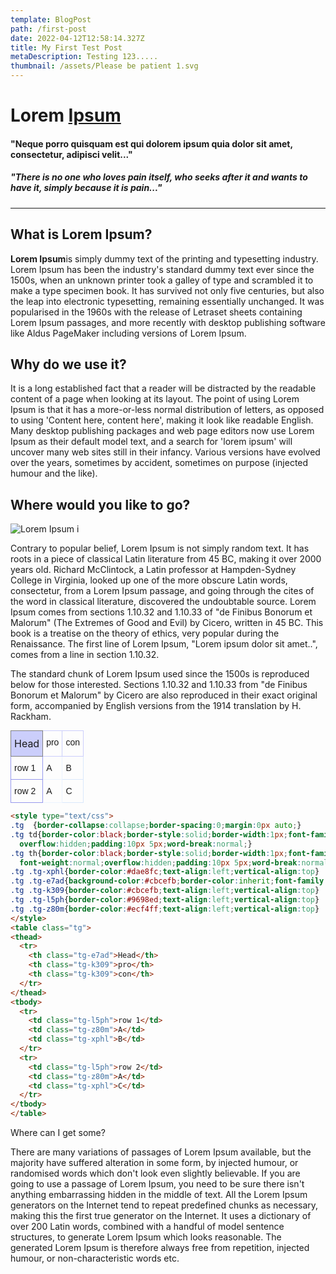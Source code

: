 ```yaml
---
template: BlogPost
path: /first-post
date: 2022-04-12T12:58:14.327Z
title: My First Test Post
metaDescription: Testing 123.....
thumbnail: /assets/Please be patient 1.svg
---
```

# Lorem [Ipsum](https://www.lipsum.com)

#### "Neque porro quisquam est qui dolorem ipsum quia dolor sit amet, consectetur, adipisci velit..."

##### "There is no one who loves pain itself, who seeks after it and wants to have it, simply because it is pain..."

- - -

## What is Lorem Ipsum?

**Lorem Ipsum**is simply dummy text of the printing and typesetting industry. Lorem Ipsum has been the industry's standard dummy text ever since the 1500s, when an unknown printer took a galley of type and scrambled it to make a type specimen book. It has survived not only five centuries, but also the leap into electronic typesetting, remaining essentially unchanged. It was popularised in the 1960s with the release of Letraset sheets containing Lorem Ipsum passages, and more recently with desktop publishing software like Aldus PageMaker including versions of Lorem Ipsum.

## Why do we use it?

It is a long established fact that a reader will be distracted by the readable content of a page when looking at its layout. The point of using Lorem Ipsum is that it has a more-or-less normal distribution of letters, as opposed to using 'Content here, content here', making it look like readable English. Many desktop publishing packages and web page editors now use Lorem Ipsum as their default model text, and a search for 'lorem ipsum' will uncover many web sites still in their infancy. Various versions have evolved over the years, sometimes by accident, sometimes on purpose (injected humour and the like).

## Where would you like to go?

![Lorem Ipsum i](/assets/Vectorx2.png "popular belief")

Contrary to popular belief, Lorem Ipsum is not simply random text. It has roots in a piece of classical Latin literature from 45 BC, making it over 2000 years old. Richard McClintock, a Latin professor at Hampden-Sydney College in Virginia, looked up one of the more obscure Latin words, consectetur, from a Lorem Ipsum passage, and going through the cites of the word in classical literature, discovered the undoubtable source. Lorem Ipsum comes from sections 1.10.32 and 1.10.33 of "de Finibus Bonorum et Malorum" (The Extremes of Good and Evil) by Cicero, written in 45 BC. This book is a treatise on the theory of ethics, very popular during the Renaissance. The first line of Lorem Ipsum, "Lorem ipsum dolor sit amet..", comes from a line in section 1.10.32.

The standard chunk of Lorem Ipsum used since the 1500s is reproduced below for those interested. Sections 1.10.32 and 1.10.33 from "de Finibus Bonorum et Malorum" by Cicero are also reproduced in their exact original form, accompanied by English versions from the 1914 translation by H. Rackham.

<div>
<style type="text/css"> .tg{border-collapse:collapse;border-spacing:0;margin:0px auto;} .tg td{border-color:black;border-style:solid;border-width:1px;font-family:Arial, sans-serif;font-size:14px; overflow:hidden;padding:10px 5px;word-break:normal;} .tg th{border-color:black;border-style:solid;border-width:1px;font-family:Arial, sans-serif;font-size:14px; font-weight:normal;overflow:hidden;padding:10px 5px;word-break:normal;} .tg .tg-xphl{border-color:#dae8fc;text-align:left;vertical-align:top} .tg .tg-e7ad{background-color:#cbcefb;border-color:inherit;font-family:inherit;font-size:16px;text-align:left;vertical-align:top} .tg .tg-k309{border-color:#cbcefb;text-align:left;vertical-align:top} .tg .tg-l5ph{border-color:#9698ed;text-align:left;vertical-align:top} .tg .tg-z80m{border-color:#ecf4ff;text-align:left;vertical-align:top} </style><table class="tg"><thead><tr><th class="tg-e7ad">Head</th><th class="tg-k309">pro</th><th class="tg-k309">con</th></tr></thead><tbody><tr><td class="tg-l5ph">row 1</td><td class="tg-z80m">A</td><td class="tg-xphl">B</td></tr><tr><td class="tg-l5ph">row 2</td><td class="tg-z80m">A</td><td class="tg-xphl">C</td></tr></tbody></table>
</div>

```html
<style type="text/css">
.tg  {border-collapse:collapse;border-spacing:0;margin:0px auto;}
.tg td{border-color:black;border-style:solid;border-width:1px;font-family:Arial, sans-serif;font-size:14px;
  overflow:hidden;padding:10px 5px;word-break:normal;}
.tg th{border-color:black;border-style:solid;border-width:1px;font-family:Arial, sans-serif;font-size:14px;
  font-weight:normal;overflow:hidden;padding:10px 5px;word-break:normal;}
.tg .tg-xphl{border-color:#dae8fc;text-align:left;vertical-align:top}
.tg .tg-e7ad{background-color:#cbcefb;border-color:inherit;font-family:inherit;font-size:16px;text-align:left;vertical-align:top}
.tg .tg-k309{border-color:#cbcefb;text-align:left;vertical-align:top}
.tg .tg-l5ph{border-color:#9698ed;text-align:left;vertical-align:top}
.tg .tg-z80m{border-color:#ecf4ff;text-align:left;vertical-align:top}
</style>
<table class="tg">
<thead>
  <tr>
    <th class="tg-e7ad">Head</th>
    <th class="tg-k309">pro</th>
    <th class="tg-k309">con</th>
  </tr>
</thead>
<tbody>
  <tr>
    <td class="tg-l5ph">row 1</td>
    <td class="tg-z80m">A</td>
    <td class="tg-xphl">B</td>
  </tr>
  <tr>
    <td class="tg-l5ph">row 2</td>
    <td class="tg-z80m">A</td>
    <td class="tg-xphl">C</td>
  </tr>
</tbody>
</table>
```

Where can I get some?

There are many variations of passages of Lorem Ipsum available, but the majority have suffered alteration in some form, by injected humour, or randomised words which don't look even slightly believable. If you are going to use a passage of Lorem Ipsum, you need to be sure there isn't anything embarrassing hidden in the middle of text. All the Lorem Ipsum generators on the Internet tend to repeat predefined chunks as necessary, making this the first true generator on the Internet. It uses a dictionary of over 200 Latin words, combined with a handful of model sentence structures, to generate Lorem Ipsum which looks reasonable. The generated Lorem Ipsum is therefore always free from repetition, injected humour, or non-characteristic words etc.
